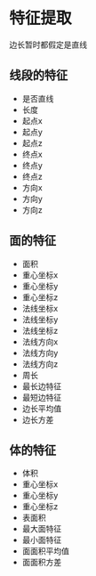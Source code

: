 # 特征提取

边长暂时都假定是直线
## 线段的特征
- 是否直线
- 长度
- 起点x
- 起点y
- 起点z
- 终点x
- 终点y
- 终点z
- 方向x
- 方向y
- 方向z

## 面的特征
- 面积
- 重心坐标x
- 重心坐标y
- 重心坐标z
- 法线坐标x
- 法线坐标y
- 法线坐标z
- 法线方向x
- 法线方向y
- 法线方向z
- 周长
- 最长边特征
- 最短边特征
- 边长平均值
- 边长方差

## 体的特征
- 体积
- 重心坐标x
- 重心坐标y
- 重心坐标z
- 表面积
- 最大面特征
- 最小面特征
- 面面积平均值
- 面面积方差